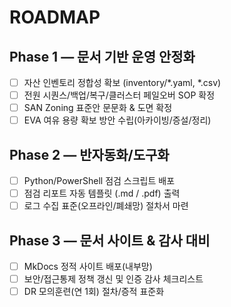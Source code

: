 # ROADMAP

## Phase 1 — 문서 기반 운영 안정화
- [ ] 자산 인벤토리 정합성 확보 (inventory/*.yaml, *.csv)
- [ ] 전원 시퀀스/백업/복구/클러스터 페일오버 SOP 확정
- [ ] SAN Zoning 표준안 문문화 & 도면 확정
- [ ] EVA 여유 용량 확보 방안 수립(아카이빙/증설/정리)

## Phase 2 — 반자동화/도구화
- [ ] Python/PowerShell 점검 스크립트 배포
- [ ] 점검 리포트 자동 템플릿 (.md / .pdf) 출력
- [ ] 로그 수집 표준(오프라인/폐쇄망) 절차서 마련

## Phase 3 — 문서 사이트 & 감사 대비
- [ ] MkDocs 정적 사이트 배포(내부망)
- [ ] 보안/접근통제 정책 갱신 및 인증 감사 체크리스트
- [ ] DR 모의훈련(연 1회) 절차/증적 표준화